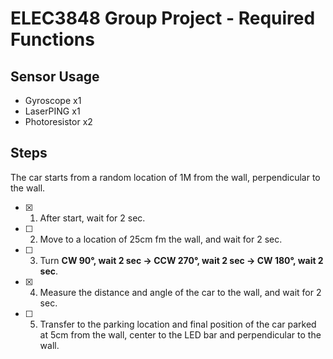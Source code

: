 # ELEC3848 Group Project - Required Functions

## Sensor Usage

* Gyroscope     x1
* LaserPING     x1
* Photoresistor x2

## Steps

The car starts from a random location of 1M from the wall, perpendicular to the wall.

* [x] 1. After start, wait for 2 sec.
* [ ] 2. Move to a location of 25cm fm the wall, and wait for 2 sec.
* [ ] 3. Turn **CW 90°, wait 2 sec → CCW 270°, wait 2 sec → CW 180°, wait 2 sec**.
* [x] 4. Measure the distance and angle of the car to the wall, and wait for 2 sec.
* [ ] 5. Transfer to the parking location and final position of the car parked at 5cm from the wall, center to the LED bar and perpendicular to the wall.
